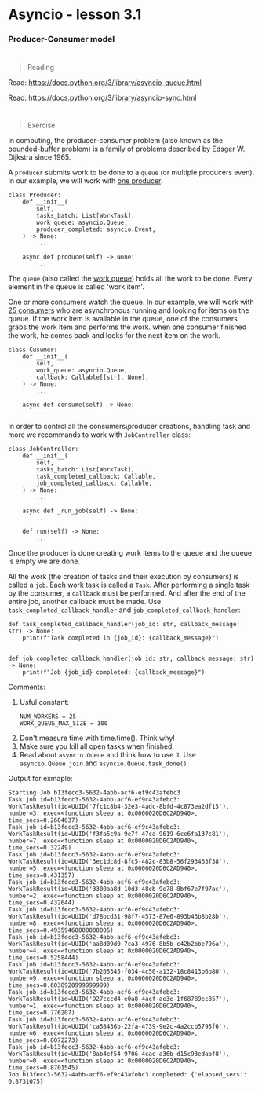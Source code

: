 # Asyncio - lesson 3.1

### Producer-Consumer model

#

> Reading

Read: https://docs.python.org/3/library/asyncio-queue.html

Read: https://docs.python.org/3/library/asyncio-sync.html

#

> Exercise

In computing, the producer-consumer problem (also known as the bounded-buffer problem)
is a family of problems described by Edsger W. Dijkstra since 1965.

A `producer` submits work to be done to a `queue` (or multiple producers even).
In our example, we will work with <u>one producer</u>.

```
class Producer:
    def __init__(
        self,
        tasks_batch: List[WorkTask],
        work_queue: asyncio.Queue,
        producer_completed: asyncio.Event,
    ) -> None:
        ...

    async def produce(self) -> None:
        ...
```

The `queue` (also called the <u>work queue</u>) holds all the work to be done. Every element in the queue is called 'work item'.

One or more consumers watch the queue. In our example, we will work with <u>25 consumers</u> who are asynchronous running and looking for items on the queue.
If the work item is available in the queue, one of the consumers grabs the work item and performs the work.
when one consumer finished the work, he comes back and looks for the next item on the work.

```
class Cusumer:
    def __init__(
        self,
        work_queue: asyncio.Queue,
        callback: Callable[[str], None],
    ) -> None:
        ...

    async def consume(self) -> None:
       ....

```

In order to control all the consumers\producer creations, handling task and more we recommands to work with `JobController` class:

```
class JobController:
    def __init__(
        self,
        tasks_batch: List[WorkTask],
        task_completed_callback: Callable,
        job_completed_callback: Callable,
    ) -> None:
        ...

    async def _run_job(self) -> None:
        ...

    def run(self) -> None:
        ...

```

Once the producer is done creating work items to the queue and the queue is empty we are done.

All the work (the creation of tasks and their execution by consumers) is called a `job`. Each work task is called a `Task`. After performing a single task by the consumer, a `callback` must be performed. And after the end of the entire job, another callback must be made. Use `task_completed_callback_handler` and `job_completed_callback_handler`:

```
def task_completed_callback_handler(job_id: str, callback_message: str) -> None:
    print(f"Task completed in {job_id}: {callback_message}")


def job_completed_callback_handler(job_id: str, callback_message: str) -> None:
    print(f"Job {job_id} completed: {callback_message}")

```

Comments:

1. Usful constant:
   ```
   NUM_WORKERS = 25
   WORK_QUEUE_MAX_SIZE = 100
   ```
2. Don't measure time with time.time(). Think why!
3. Make sure you kill all open tasks when finished.
4. Read about `asyncio.Queue` and think how to use it. Use `asyncio.Queue.join` and `asyncio.Queue.task_done()`

Output for exmaple:

```
Starting Job b13fecc3-5632-4abb-acf6-ef9c43afebc3
Task job id=b13fecc3-5632-4abb-acf6-ef9c43afebc3: WorkTaskResult(id=UUID('7fc1c8b4-32e3-4adc-8bfd-4c873ea2df15'), number=3, exec=<function sleep at 0x0000020D6C2AD940>, time_secs=0.2604037)
Task job id=b13fecc3-5632-4abb-acf6-ef9c43afebc3: WorkTaskResult(id=UUID('f3fa5c9a-9e7f-47ca-9619-6ce6fa137c81'), number=7, exec=<function sleep at 0x0000020D6C2AD940>, time_secs=0.32249)
Task job id=b13fecc3-5632-4abb-acf6-ef9c43afebc3: WorkTaskResult(id=UUID('3ec1dc8d-8fc5-482c-83b8-56f293463f38'), number=5, exec=<function sleep at 0x0000020D6C2AD940>, time_secs=0.431357)
Task job id=b13fecc3-5632-4abb-acf6-ef9c43afebc3: WorkTaskResult(id=UUID('3300aa8d-10d3-48cb-9e78-8bf67e7f97ac'), number=2, exec=<function sleep at 0x0000020D6C2AD940>, time_secs=0.432644)
Task job id=b13fecc3-5632-4abb-acf6-ef9c43afebc3: WorkTaskResult(id=UUID('d78bcd31-98f7-4573-87e6-893b43b8b28b'), number=8, exec=<function sleep at 0x0000020D6C2AD940>, time_secs=0.49359460000000005)
Task job id=b13fecc3-5632-4abb-acf6-ef9c43afebc3: WorkTaskResult(id=UUID('aa8d09d0-7ca3-4976-8b5b-c42b2bbe796a'), number=4, exec=<function sleep at 0x0000020D6C2AD940>, time_secs=0.5258444)
Task job id=b13fecc3-5632-4abb-acf6-ef9c43afebc3: WorkTaskResult(id=UUID('7b205345-f034-4c50-a132-18c8413b6b80'), number=9, exec=<function sleep at 0x0000020D6C2AD940>, time_secs=0.6038920999999999)
Task job id=b13fecc3-5632-4abb-acf6-ef9c43afebc3: WorkTaskResult(id=UUID('927cccd4-e0a8-4acf-ae3e-1f68789ec857'), number=1, exec=<function sleep at 0x0000020D6C2AD940>, time_secs=0.776207)
Task job id=b13fecc3-5632-4abb-acf6-ef9c43afebc3: WorkTaskResult(id=UUID('ca58436b-22fa-4739-9e2c-4a2ccb5795f6'), number=6, exec=<function sleep at 0x0000020D6C2AD940>, time_secs=0.8072273)
Task job id=b13fecc3-5632-4abb-acf6-ef9c43afebc3: WorkTaskResult(id=UUID('8ab4ef54-9706-4cae-a36b-d15c93edabf8'), number=0, exec=<function sleep at 0x0000020D6C2AD940>, time_secs=0.8701545)
Job b13fecc3-5632-4abb-acf6-ef9c43afebc3 completed: {'elapsed_secs': 0.8731075}
```

